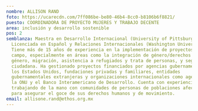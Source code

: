 ```yaml
---
nombre: ALLISON RAND
foto: https://ucarecdn.com/7ff086be-be80-46b4-8cc0-b8106b6f8821/
puesto: COORDINADORA DE PROYECTO MUJERES Y TRABAJO DECENTE
area: inclusión y desarrollo sostenible
pos: 2
semblanza: Maestra en Desarrollo Internacional (University of Pittsburgh) y
  Licenciada en Español y Relaciones Internacionales (Washington University).
  Tiene más de 15 años de experiencia en la implementación de proyectos de
  campo, especialmente en áreas como la integración de género/derechos de
  género, migración, asistencia a refugiados y trata de personas, y seguridad
  ciudadana. Ha gestionado proyectos financiados por agencias gubernamentales de
  los Estados Unidos, fundaciones privadas y familiares, entidades
  gubernamentales extranjeras y organizaciones internacionales como agencias de
  la ONU y el Banco Interamericano de Desarrollo. Cuenta con experiencia
  trabajando de la mano con comunidades de personas de poblaciones afectadas
  para asegurar el goce de sus derechos humanos y de movimiento.
email: allisone.rand@ethos.org.mx
---
```

